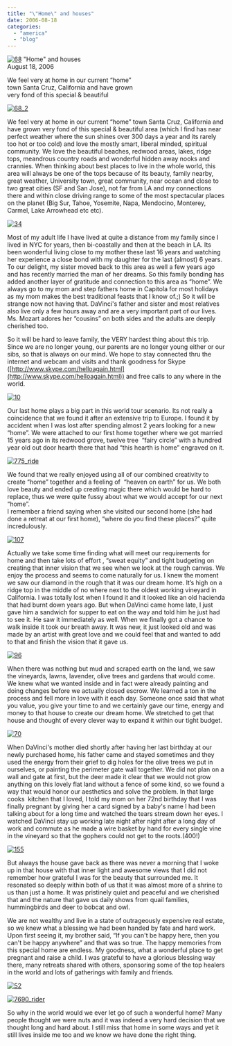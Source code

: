 ```yaml
---
title: "\"Home\" and houses"
date: 2006-08-18
categories: 
  - "america"
  - "blog"
---
```


 [![68](https://pub-ac94b3f306b24c0dba4238943c97f2e1.r2.dev/2008/05/08/68.png "68")](https://pub-ac94b3f306b24c0dba4238943c97f2e1.r2.dev/photos/uncategorized/2008/05/08/68.png) "Home" and houses  
August 18, 2006

We feel very at home in our current “home”  
town Santa Cruz, California and have grown  
very fond of this special & beautiful

<!--more-->

[![68_2](https://pub-ac94b3f306b24c0dba4238943c97f2e1.r2.dev/2008/05/08/68_2.png "68_2")](https://pub-ac94b3f306b24c0dba4238943c97f2e1.r2.dev/photos/uncategorized/2008/05/08/68_2.png)

We feel very at home in our current “home” town Santa Cruz, California and have grown very fond of this special & beautiful area (which I find has near perfect weather where the sun shines over 300 days a year and its rarely too hot or too cold) and love the mostly smart, liberal minded, spiritual community. We love the beautiful beaches, redwood areas, lakes, ridge tops, meandrous country roads and wonderful hidden away nooks and crannies. When thinking about best places to live in the whole world, this area will always be one of the tops because of its beauty, family nearby, great weather, University town, great community, near ocean and close to two great cities (SF and San Jose), not far from LA and my connections there and within close driving range to some of the most spectacular places on the planet (Big Sur, Tahoe, Yosemite, Napa, Mendocino, Monterey, Carmel, Lake Arrowhead etc etc).

[![34](https://pub-ac94b3f306b24c0dba4238943c97f2e1.r2.dev/2008/05/08/34.png "34")](https://pub-ac94b3f306b24c0dba4238943c97f2e1.r2.dev/photos/uncategorized/2008/05/08/34.png)

Most of my adult life I have lived at quite a distance from my family since I lived in NYC for years, then bi-coastally and then at the beach in LA. Its been wonderful living close to my mother these last 16 years and watching her experience a close bond with my daughter for the last (almost) 6 years. To our delight, my sister moved back to this area as well a few years ago and has recently married the man of her dreams. So this family bonding has added another layer of gratitude and connection to this area as “home”. We always go to my mom and step fathers home in Capitola for most holidays as my mom makes the best traditional feasts that I know of.;) So it will be strange now not having that. DaVinci's father and sister and most relatives also live only a few hours away and are a very important part of our lives. Ms. Mozart adores her “cousins” on both sides and the adults are deeply cherished too.   
  
So it will be hard to leave family, the VERY hardest thing about this trip. Since we are no longer young, our parents are no longer young either or our sibs, so that is always on our mind. We hope to stay connected thru the internet and webcam and visits and thank goodness for Skype ([http://www.skype.com/helloagain.html](http://www.skype.com/helloagain.html)) and free calls to any where in the world.

[![10](https://pub-ac94b3f306b24c0dba4238943c97f2e1.r2.dev/2008/05/08/10.png "10")](https://pub-ac94b3f306b24c0dba4238943c97f2e1.r2.dev/photos/uncategorized/2008/05/08/10.png)

Our last home plays a big part in this world tour scenario. Its not really a coincidence that we found it after an extensive trip to Europe. I found it by accident when I was lost after spending almost 2 years looking for a new “home”. We were attached to our first home together where we got married 15 years ago in its redwood grove, twelve tree  “fairy circle” with a hundred year old out door hearth there that had “this hearth is home” engraved on it.

[![775_ride](https://pub-ac94b3f306b24c0dba4238943c97f2e1.r2.dev/2008/05/08/775_ride.png "775_ride")](https://pub-ac94b3f306b24c0dba4238943c97f2e1.r2.dev/photos/uncategorized/2008/05/08/775_ride.png)

We found that we really enjoyed using all of our combined creativity to create “home” together and a feeling of  “heaven on earth” for us. We both love beauty and ended up creating magic there which would be hard to replace, thus we were quite fussy about what we would accept for our next “home”.  
I remember a friend saying when she visited our second home (she had done a retreat at our first home), “where do you find these places?” quite incredulously.

[![107](https://pub-ac94b3f306b24c0dba4238943c97f2e1.r2.dev/2008/05/08/107.png "107")](https://pub-ac94b3f306b24c0dba4238943c97f2e1.r2.dev/photos/uncategorized/2008/05/08/107.png)

Actually we take some time finding what will meet our requirements for home and then take lots of effort , “sweat equity” and tight budgeting on creating that inner vision that we see when we look at the rough canvas. We enjoy the process and seems to come naturally for us. I knew the moment we saw our diamond in the rough that it was our dream home. It’s high on a ridge top in the middle of no where next to the oldest working vineyard in California. I was totally lost when I found it and it looked like an old hacienda that had burnt down years ago. But when DaVinci came home late, I just gave him a sandwich for supper to eat on the way and told him he just had to see it. He saw it immediately as well. When we finally got a chance to walk inside it took our breath away. It was new, it just looked old and was made by an artist with great love and we could feel that and wanted to add to that and finish the vision that it gave us.

[![96](https://pub-ac94b3f306b24c0dba4238943c97f2e1.r2.dev/2008/05/08/96.png "96")](https://pub-ac94b3f306b24c0dba4238943c97f2e1.r2.dev/photos/uncategorized/2008/05/08/96.png)

When there was nothing but mud and scraped earth on the land, we saw the vineyards, lawns, lavender, olive trees and gardens that would come. We knew what we wanted inside and in fact were already painting and doing changes before we actually closed escrow. We learned a ton in the process and fell more in love with it each day. Someone once said that what you value, you give your time to and we certainly gave our time, energy and money to that house to create our dream home. We stretched to get that house and thought of every clever way to expand it within our tight budget.

[![70](https://pub-ac94b3f306b24c0dba4238943c97f2e1.r2.dev/2008/05/08/70.png "70")](https://pub-ac94b3f306b24c0dba4238943c97f2e1.r2.dev/photos/uncategorized/2008/05/08/70.png)

When DaVinci's mother died shortly after having her last birthday at our newly purchased home, his father came and stayed sometimes and they used the energy from their grief to dig holes for the olive trees we put in ourselves, or painting the perimeter gate wall together. We did not plan on a wall and gate at first, but the deer made it clear that we would not grow anything on this lovely flat land without a fence of some kind, so we found a way that would honor our aesthetics and solve the problem. In that large cooks  kitchen that I loved, I told my mom on her 72nd birthday that I was finally pregnant by giving her a card signed by a baby's name I had been talking about for a long time and watched the tears stream down her eyes. I watched DaVinci stay up working late night after night after a long day of work and commute as he made a wire basket by hand for every single vine in the vineyard so that the gophers could not get to the roots.(400!)  

[![155](https://pub-ac94b3f306b24c0dba4238943c97f2e1.r2.dev/2008/05/08/155.png "155")](https://pub-ac94b3f306b24c0dba4238943c97f2e1.r2.dev/photos/uncategorized/2008/05/08/155.png)

But always the house gave back as there was never a morning that I woke up in that house with that inner light and awesome views that I did not remember how grateful I was for the beauty that surrounded me. It resonated so deeply within both of us that it was almost more of a shrine to us than just a home. It was pristinely quiet and peaceful and we cherished that and the nature that gave us daily shows from quail families, hummingbirds and deer to bobcat and owl.

We are not wealthy and live in a state of outrageously expensive real estate, so we knew what a blessing we had been handed by fate and hard work. Upon first seeing it, my brother said, “If you can't be happy here, then you can't be happy anywhere” and that was so true. The happy memories from this special home are endless. My goodness, what a wonderful place to get pregnant and raise a child. I was grateful to have a glorious blessing way there, many retreats shared with others, sponsoring some of the top healers in the world and lots of gatherings with family and friends.

[![52](https://pub-ac94b3f306b24c0dba4238943c97f2e1.r2.dev/2008/05/08/52.png "52")](https://pub-ac94b3f306b24c0dba4238943c97f2e1.r2.dev/photos/uncategorized/2008/05/08/52.png)

[![7690_rider](https://pub-ac94b3f306b24c0dba4238943c97f2e1.r2.dev/2008/05/08/7690_rider.png "7690_rider")](https://pub-ac94b3f306b24c0dba4238943c97f2e1.r2.dev/photos/uncategorized/2008/05/08/7690_rider.png)

So why in the world would we ever let go of such a wonderful home? Many people thought we were nuts and it was indeed a very hard decision that we thought long and hard about. I still miss that home in some ways and yet it still lives inside me too and we know we have done the right thing.
